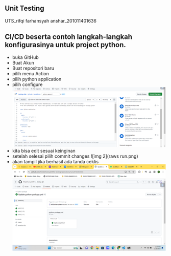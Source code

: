 ## Unit Testing
UTS_rifqi farhansyah anshar_201011401636

## CI/CD beserta contoh langkah-langkah konfigurasinya untuk project python.
- buka GitHub
- Buat Akun
- Buat repositori baru
- pilih menu Action
- pilih python application
- pilih configure
![img 1](python.png)
- kita bisa edit sesuai keinginan
- setelah selesai pilih commit changes
![img 2](raws run.png) 
- akan tampil jika berhasil ada tanda ceklis
![img 3](berhasil.png)


